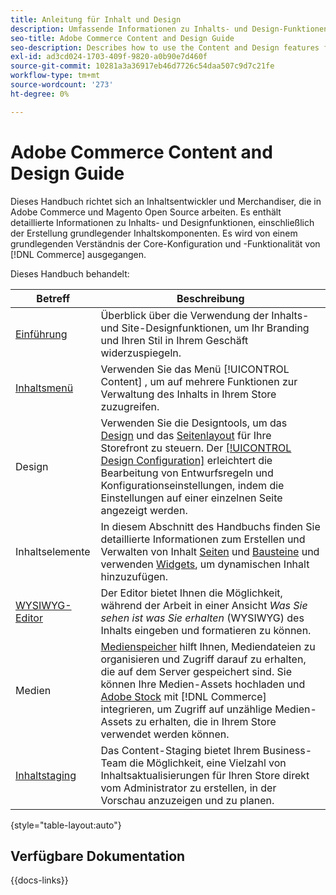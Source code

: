 ```yaml
---
title: Anleitung für Inhalt und Design
description: Umfassende Informationen zu Inhalts- und Design-Funktionen für Adobe Commerce- und Magento Open Source-Administratoren und E-Commerce-Marketer.
seo-title: Adobe Commerce Content and Design Guide
seo-description: Describes how to use the Content and Design features for Adobe Commerce and Magento Open Source.
exl-id: ad3cd024-1703-409f-9820-a0b90e7d460f
source-git-commit: 10281a3a36917eb46d7726c54daa507c9d7c21fe
workflow-type: tm+mt
source-wordcount: '273'
ht-degree: 0%

---
```


# Adobe Commerce Content and Design Guide

Dieses Handbuch richtet sich an Inhaltsentwickler und Merchandiser, die in Adobe Commerce und Magento Open Source arbeiten. Es enthält detaillierte Informationen zu Inhalts- und Designfunktionen, einschließlich der Erstellung grundlegender Inhaltskomponenten. Es wird von einem grundlegenden Verständnis der Core-Konfiguration und -Funktionalität von [!DNL Commerce] ausgegangen.

Dieses Handbuch behandelt:

| Betreff | Beschreibung |
| ------- | ----------- |
| [Einführung](introduction.md) | Überblick über die Verwendung der Inhalts- und Site-Designfunktionen, um Ihr Branding und Ihren Stil in Ihrem Geschäft widerzuspiegeln. |
| [Inhaltsmenü](content-menu.md) | Verwenden Sie das Menü [!UICONTROL Content] , um auf mehrere Funktionen zur Verwaltung des Inhalts in Ihrem Store zuzugreifen. |
| Design | Verwenden Sie die Designtools, um das [Design](themes.md) und das [Seitenlayout](page-layout.md) für Ihre Storefront zu steuern. Der [[!UICONTROL Design Configuration]](configuration.md) erleichtert die Bearbeitung von Entwurfsregeln und Konfigurationseinstellungen, indem die Einstellungen auf einer einzelnen Seite angezeigt werden. |
| Inhaltselemente | In diesem Abschnitt des Handbuchs finden Sie detaillierte Informationen zum Erstellen und Verwalten von Inhalt [Seiten](pages.md) und [Bausteine](blocks.md) und verwenden [Widgets](widgets.md), um dynamischen Inhalt hinzuzufügen. |
| [WYSIWYG-Editor](editor.md) | Der Editor bietet Ihnen die Möglichkeit, während der Arbeit in einer Ansicht _Was Sie sehen ist was Sie erhalten_ (WYSIWYG) des Inhalts eingeben und formatieren zu können. |
| Medien | [Medienspeicher](media-storage.md) hilft Ihnen, Mediendateien zu organisieren und Zugriff darauf zu erhalten, die auf dem Server gespeichert sind. Sie können Ihre Medien-Assets hochladen und [Adobe Stock](adobe-stock.md) mit [!DNL Commerce] integrieren, um Zugriff auf unzählige Medien-Assets zu erhalten, die in Ihrem Store verwendet werden können. |
| [Inhaltstaging](content-staging.md) | Das Content-Staging bietet Ihrem Business-Team die Möglichkeit, eine Vielzahl von Inhaltsaktualisierungen für Ihren Store direkt vom Administrator zu erstellen, in der Vorschau anzuzeigen und zu planen. |

{style="table-layout:auto"}

## Verfügbare Dokumentation

{{docs-links}}
